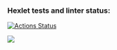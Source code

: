 ### Hexlet tests and linter status:
[![Actions Status](https://github.com/Spike2250/python-project-49/workflows/hexlet-check/badge.svg)](https://github.com/Spike2250/python-project-49/actions)


<a href="https://codeclimate.com/github/Spike2250/python-project-49/maintainability"><img src="https://api.codeclimate.com/v1/badges/29a79c8af5d06daa6134/maintainability" /></a>

<script async id="asciicast-CKIj1mckz7i5Z3PIdINaDwexT" src="https://asciinema.org/a/CKIj1mckz7i5Z3PIdINaDwexT.js"></script>

